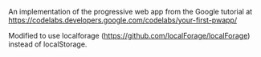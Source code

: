 An implementation of the progressive web app from the Google tutorial at https://codelabs.developers.google.com/codelabs/your-first-pwapp/

Modified to use localforage (https://github.com/localForage/localForage) instead of localStorage.

